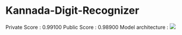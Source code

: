 # Kannada-Digit-Recognizer
Private Score : 0.99100
Public Score : 0.98900
Model architecture :
![](Store/Model_architecture.png)

